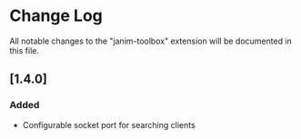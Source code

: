 # Change Log

All notable changes to the "janim-toolbox" extension will be documented in this file.

<!-- Check [Keep a Changelog](http://keepachangelog.com/) for recommendations on how to structure this file. -->

## [1.4.0]

### Added

- Configurable socket port for searching clients
